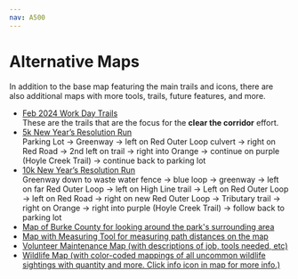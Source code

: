 ```yaml
---
nav: A500
---
```


# Alternative Maps

In addition to the base map featuring the main trails and icons, there are also additional maps with more tools, trails, future features, and more.

- [Feb 2024 Work Day Trails][link-workdaytrails]<br>
	These are the trails that are the focus for the **clear the corridor** effort.
- [5k New Year’s Resolution Run][link-maprun5k]<br>
	Parking Lot → Greenway → left on Red Outer Loop culvert → right on Red Road → 2nd left on trail → right into Orange → continue on purple (Hoyle Creek Trail) → continue back to parking lot
- [10k New Year’s Resolution Run][link-maprun10k]<br>
	Greenway down to waste water fence → blue loop → greenway → left on far Red Outer Loop → left on High Line trail → Left on Red Outer Loop → left on Red Road → right on new Red Outer Loop → Tributary trail → right on Orange → right into purple (Hoyle Creek Trail) → follow back to parking lot
- [Map of Burke County for looking around the park's surrounding area][link-mapburke]
- [Map with Measuring Tool for measuring path distances on the map][link-mapmeasure]
- [Volunteer Maintenance Map (with descriptions of job, tools needed, etc)][link-volunteer]
- [Wildlife Map (with color-coded mappings of all uncommon wildlife sightings with quantity and more. Click info icon in map for more info.)][link-wildlife]

[link-workdaytrails]: workdaytrails.map
[link-maprun5k]: run5k.map
[link-maprun10k]: run10k.map
[link-mapburke]: mapburke.map
[link-mapmeasure]: mapmeasure.map
[link-volunteer]: volunteer.map
[link-wildlife]: wildlife.map
